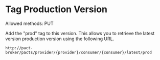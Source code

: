 # Tag Production Version

Allowed methods: PUT

Add the "prod" tag to this version. This allows you to retrieve the latest version production version using the following URL.

    http://pact-broker/pacts/provider/{provider}/consumer/{consumer}/latest/prod
